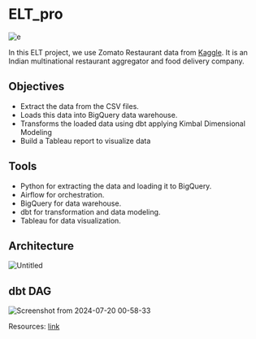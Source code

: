 # ELT_pro
![e](https://github.com/user-attachments/assets/3d2cf683-61af-484f-b03a-1b2663fbacbc)

In this ELT project, we use Zomato Restaurant data from <a href="https://www.kaggle.com/datasets/anas123siddiqui/zomato-database?select=orders.csv" target="_blank">Kaggle</a>. It is an Indian multinational restaurant aggregator and food delivery company.

## Objectives
<ul>
    <li>Extract the data from the CSV files.</li>
    <li>Loads this data into BigQuery data warehouse.</li>
    <li>Transforms the loaded data using dbt applying Kimbal Dimensional Modeling</li>
    <li>Build a Tableau report to visualize data</li>
</ul>

## Tools
<ul>
    <li>Python for extracting the data and loading it to BigQuery.</li>
    <li>Airflow for orchestration.</li>
    <li>BigQuery for data warehouse.</li>
    <li>dbt for transformation and data modeling.</li>
    <li>Tableau for data visualization.</li>
</ul>

## Architecture
![Untitled](https://github.com/user-attachments/assets/4cedc70d-0c5f-457e-befd-c955c73b8025)

## dbt DAG
![Screenshot from 2024-07-20 00-58-33](https://github.com/user-attachments/assets/43830fdf-f6ca-424a-b0c1-23e5f79588ad)



Resources:
<a href="https://github.com/kayazay/zomato-restaurant-analytics/tree/main" target="_blank">link</a>

